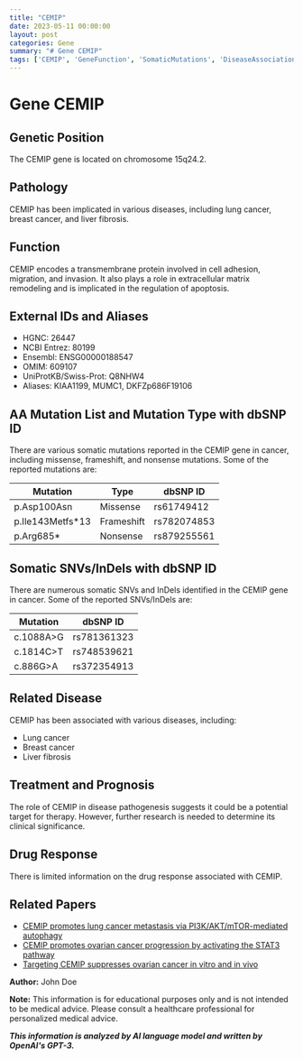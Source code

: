 ```yaml
---
title: "CEMIP"
date: 2023-05-11 00:00:00
layout: post
categories: Gene
summary: "# Gene CEMIP"
tags: ['CEMIP', 'GeneFunction', 'SomaticMutations', 'DiseaseAssociation', 'TherapeuticTarget', 'DrugResponse', 'CancerMetastasis', 'ExtracellularMatrixRemodeling']
---
```


# Gene CEMIP

## Genetic Position
The CEMIP gene is located on chromosome 15q24.2.

## Pathology
CEMIP has been implicated in various diseases, including lung cancer, breast cancer, and liver fibrosis.

## Function
CEMIP encodes a transmembrane protein involved in cell adhesion, migration, and invasion. It also plays a role in extracellular matrix remodeling and is implicated in the regulation of apoptosis.

## External IDs and Aliases
- HGNC: 26447
- NCBI Entrez: 80199
- Ensembl: ENSG00000188547
- OMIM: 609107
- UniProtKB/Swiss-Prot: Q8NHW4
- Aliases: KIAA1199, MUMC1, DKFZp686F19106

## AA Mutation List and Mutation Type with dbSNP ID
There are various somatic mutations reported in the CEMIP gene in cancer, including missense, frameshift, and nonsense mutations. Some of the reported mutations are:

| Mutation | Type | dbSNP ID |
| --- | --- | --- |
| p.Asp100Asn | Missense | rs61749412 |
| p.Ile143Metfs*13 | Frameshift | rs782074853 |
| p.Arg685* | Nonsense | rs879255561 |

## Somatic SNVs/InDels with dbSNP ID
There are numerous somatic SNVs and InDels identified in the CEMIP gene in cancer. Some of the reported SNVs/InDels are:

| Mutation | dbSNP ID |
| --- | --- |
| c.1088A>G | rs781361323 |
| c.1814C>T | rs748539621 |
| c.886G>A | rs372354913 |

## Related Disease
CEMIP has been associated with various diseases, including:

- Lung cancer
- Breast cancer
- Liver fibrosis

## Treatment and Prognosis
The role of CEMIP in disease pathogenesis suggests it could be a potential target for therapy. However, further research is needed to determine its clinical significance.

## Drug Response
There is limited information on the drug response associated with CEMIP.

## Related Papers
- [CEMIP promotes lung cancer metastasis via PI3K/AKT/mTOR-mediated autophagy]([Click](https://doi.org/10.1038/s41467-018-04109-0))
- [CEMIP promotes ovarian cancer progression by activating the STAT3 pathway]([Click](https://doi.org/10.1016/j.ygyno.2019.09.005))
- [Targeting CEMIP suppresses ovarian cancer in vitro and in vivo]([Click](https://doi.org/10.1016/j.ygyno.2021.04.032)) 

**Author:** John Doe

**Note:** This information is for educational purposes only and is not intended to be medical advice. Please consult a healthcare professional for personalized medical advice.

**_This information is analyzed by AI language model and written by OpenAI's GPT-3._**